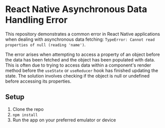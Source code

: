# React Native Asynchronous Data Handling Error

This repository demonstrates a common error in React Native applications when dealing with asynchronous data fetching: `TypeError: Cannot read properties of null (reading 'name')`.

The error arises when attempting to access a property of an object before the data has been fetched and the object has been populated with data. This is often due to trying to access data within a component's render method before the `useState` or `useReducer` hook has finished updating the state.  The solution involves checking if the object is null or undefined before accessing its properties.

## Setup

1. Clone the repo
2.  `npm install`
3.  Run the app on your preferred emulator or device
